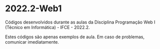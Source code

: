 # 2022.2-Web1

Códigos desenvolvidos durante as aulas da Disciplina Programação Web I (Técnico em Informática) - IFCE - 2022.2.

Estes códigos são apenas exemplos de aula. Em caso de problemas, comunicar imediatamente.
